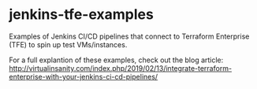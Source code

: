 # jenkins-tfe-examples

Examples of Jenkins CI/CD pipelines that connect to Terraform Enterprise (TFE) to spin up test VMs/instances.

For a full explantion of these examples, check out the blog article: 
http://virtualinsanity.com/index.php/2019/02/13/integrate-terraform-enterprise-with-your-jenkins-ci-cd-pipelines/
